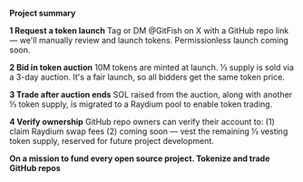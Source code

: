 **Project summary**

**1 Request a token launch**
Tag or DM @GitFish on X with a GitHub repo link — we'll manually review and launch tokens. Permissionless launch coming soon.

**2 Bid in token auction**
10M tokens are minted at launch. ⅓ supply is sold via a 3-day auction. It's a fair launch, so all bidders get the same token price.

**3 Trade after auction ends**
SOL raised from the auction, along with another ⅓ token supply, is migrated to a Raydium pool to enable token trading.

**4 Verify ownership**
GitHub repo owners can verify their account to:
(1) claim Raydium swap fees
(2) coming soon — vest the remaining ⅓ vesting token supply, reserved for future project development.

**On a mission to fund every open source project. Tokenize and trade GitHub repos**
